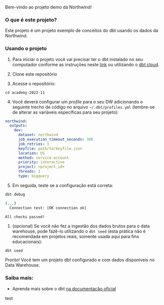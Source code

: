 Bem-vindo ao projeto demo da Northwind!

### O que é este projeto?

Este projeto é um projeto exemplo de conceitos do dbt usando os dados da Northwind.

### Usando o projeto

1. Para iniciar o projeto você vai precisar ter o dbt instalado no seu computador conforme as instruções neste [link](https://docs.getdbt.com/docs/installation) ou utilizando o [dbt cloud](https://cloud.getdbt.com/).

2. Clone este repositório
   
3. Acesse o repositório:

```
cd academy-2022-11
```

4. Você deverá configurar um *profile* para o seu DW adicionando o seguinte trecho de código no arquivo `~/.dbt/profiles.yml` (lembre-se de alterar as variáveis específicas para seu projeto):

```yaml
northwind:
  outputs:
    dev:
      dataset: northwind
      job_execution_timeout_seconds: 300
      job_retries: 1
      keyfile: path/to/keyfile.json
      location: US
      method: service-account
      priority: interactive
      project: <project_id>
      threads: 1
      type: bigquery
```

5. Em seguida, teste se a configuração está correta:

```bash
dbt debug

(...)
  Connection test: [OK connection ok]

All checks passed!
```

1. (opcional) Se você não fez a ingestão dos dados brutos para o data warehouse, pode fazê-lo utilizando o `dbt seed` (esta prática não é recomendada em projetos reais, somente usada aqui para fins educacionais):

```
dbt seed
```

Pronto! Você tem um projeto dbt configurado e com dados disponíveis no Data Warehouse.

### Saiba mais:
- Aprenda mais sobre o dbt [na documentação oficial](https://docs.getdbt.com/docs/introduction)

test